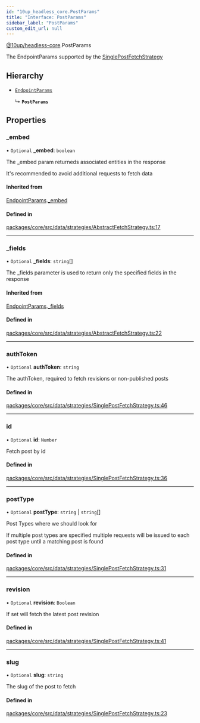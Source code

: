 ```yaml
---
id: "10up_headless_core.PostParams"
title: "Interface: PostParams"
sidebar_label: "PostParams"
custom_edit_url: null
---
```


[@10up/headless-core](../modules/10up_headless_core.md).PostParams

The EndpointParams supported by the [SinglePostFetchStrategy](../classes/10up_headless_core.SinglePostFetchStrategy.md)

## Hierarchy

- [`EndpointParams`](10up_headless_core.EndpointParams.md)

  ↳ **`PostParams`**

## Properties

### \_embed

• `Optional` **\_embed**: `boolean`

The _embed param returneds associated entities in the response

It's recommended to avoid additional requests to fetch data

#### Inherited from

[EndpointParams](10up_headless_core.EndpointParams.md).[_embed](10up_headless_core.EndpointParams.md#_embed)

#### Defined in

[packages/core/src/data/strategies/AbstractFetchStrategy.ts:17](https://github.com/10up/headless/blob/32c3bf4/packages/core/src/data/strategies/AbstractFetchStrategy.ts#L17)

___

### \_fields

• `Optional` **\_fields**: `string`[]

The _fields parameter is used to return only the specified fields in the response

#### Inherited from

[EndpointParams](10up_headless_core.EndpointParams.md).[_fields](10up_headless_core.EndpointParams.md#_fields)

#### Defined in

[packages/core/src/data/strategies/AbstractFetchStrategy.ts:22](https://github.com/10up/headless/blob/32c3bf4/packages/core/src/data/strategies/AbstractFetchStrategy.ts#L22)

___

### authToken

• `Optional` **authToken**: `string`

The authToken, required to fetch revisions or non-published posts

#### Defined in

[packages/core/src/data/strategies/SinglePostFetchStrategy.ts:46](https://github.com/10up/headless/blob/32c3bf4/packages/core/src/data/strategies/SinglePostFetchStrategy.ts#L46)

___

### id

• `Optional` **id**: `Number`

Fetch post by id

#### Defined in

[packages/core/src/data/strategies/SinglePostFetchStrategy.ts:36](https://github.com/10up/headless/blob/32c3bf4/packages/core/src/data/strategies/SinglePostFetchStrategy.ts#L36)

___

### postType

• `Optional` **postType**: `string` \| `string`[]

Post Types where we should look for

If multiple post types are specified
multiple requests will be issued to each post type until a matching post is found

#### Defined in

[packages/core/src/data/strategies/SinglePostFetchStrategy.ts:31](https://github.com/10up/headless/blob/32c3bf4/packages/core/src/data/strategies/SinglePostFetchStrategy.ts#L31)

___

### revision

• `Optional` **revision**: `Boolean`

If set will fetch the latest post revision

#### Defined in

[packages/core/src/data/strategies/SinglePostFetchStrategy.ts:41](https://github.com/10up/headless/blob/32c3bf4/packages/core/src/data/strategies/SinglePostFetchStrategy.ts#L41)

___

### slug

• `Optional` **slug**: `string`

The slug of the post to fetch

#### Defined in

[packages/core/src/data/strategies/SinglePostFetchStrategy.ts:23](https://github.com/10up/headless/blob/32c3bf4/packages/core/src/data/strategies/SinglePostFetchStrategy.ts#L23)
